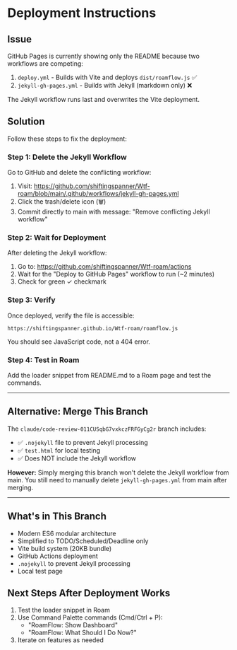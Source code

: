 # Deployment Instructions

## Issue

GitHub Pages is currently showing only the README because two workflows are competing:
1. `deploy.yml` - Builds with Vite and deploys `dist/roamflow.js` ✅
2. `jekyll-gh-pages.yml` - Builds with Jekyll (markdown only) ❌

The Jekyll workflow runs last and overwrites the Vite deployment.

## Solution

Follow these steps to fix the deployment:

### Step 1: Delete the Jekyll Workflow

Go to GitHub and delete the conflicting workflow:

1. Visit: https://github.com/shiftingspanner/Wtf-roam/blob/main/.github/workflows/jekyll-gh-pages.yml
2. Click the trash/delete icon (🗑️)
3. Commit directly to main with message: "Remove conflicting Jekyll workflow"

### Step 2: Wait for Deployment

After deleting the Jekyll workflow:

1. Go to: https://github.com/shiftingspanner/Wtf-roam/actions
2. Wait for the "Deploy to GitHub Pages" workflow to run (~2 minutes)
3. Check for green ✓ checkmark

### Step 3: Verify

Once deployed, verify the file is accessible:

```
https://shiftingspanner.github.io/Wtf-roam/roamflow.js
```

You should see JavaScript code, not a 404 error.

### Step 4: Test in Roam

Add the loader snippet from README.md to a Roam page and test the commands.

---

## Alternative: Merge This Branch

The `claude/code-review-011CUSqbG7vxkczFRFGyCg2r` branch includes:
- ✅ `.nojekyll` file to prevent Jekyll processing
- ✅ `test.html` for local testing
- ✅ Does NOT include the Jekyll workflow

**However:** Simply merging this branch won't delete the Jekyll workflow from main.
You still need to manually delete `jekyll-gh-pages.yml` from main after merging.

---

## What's in This Branch

- Modern ES6 modular architecture
- Simplified to TODO/Scheduled/Deadline only
- Vite build system (20KB bundle)
- GitHub Actions deployment
- `.nojekyll` to prevent Jekyll processing
- Local test page

## Next Steps After Deployment Works

1. Test the loader snippet in Roam
2. Use Command Palette commands (Cmd/Ctrl + P):
   - "RoamFlow: Show Dashboard"
   - "RoamFlow: What Should I Do Now?"
3. Iterate on features as needed
